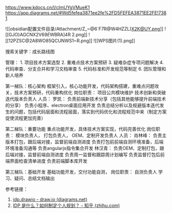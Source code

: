 https://www.kdocs.cn/l/clmUYgVMueK1
https://app.diagrams.net/#Wd5fefea3871ee2fe%2FD5FEFEA3871EE2FE!7381
 

![[obsidian配置文件目录/Attachment/Z_~@6`F7R@W4HZZL)X2K@UY.png]]
![[GJO}AGCNX2V$69E$WBRA]4R 2.png]]
![[12PZSC@2A8WO85QCUNWS1~R.png]]
![[WPS图片(1).png]]

搜索关键字：成长路线图

管理：
	1. 项目技术方案选型
	2. 重难点技术方案预研
	3. 疑难杂症专项问题解决
	4. 代码审查、分支合并和学习文档审查
	5. 代码标准和开发规范等制定
	6. 团队管理和新人培养
	

第一梯队：核心架构
	框架引入，核心功能开发，代码架构搭建，重难点问题攻关，技术方案预研，代码重构优化
	岗位职责：
		项目公共模块维护
		技术创新和突破
		迭代版本负责人
	人员： 
		罗凯：
			负责前端新技术分享（包括其他能够提升前端技术的分享）
			负责小程序、electron桌面应用开发
			负责总结分析以及规避版本迭代发生的问题，包括代码层面和流程层面，落实到代码优化和流程规范中来（制定方案促使流程更加完善）
			
第二梯队：重要功能
	重点功能开发，具体技术方案实现，代码完善优化
	岗位职责：
		模块负责人，
		打包负责人，
		OEM、定制开发负责人
	人员：
		肖林峰：
			负责主版本打包，跟后端对接，监督前端自测进度
			负责打包前前端自测环境准备，后端环境准备沟通等
			负责angularjs指令集合开发
		林汉青：
			负责OEM、定制打包，跟后端对接，监督前端自测进度
			负责周一监督和跟踪周计划编写
			负责监督打包后前端界面检查清单进度
			负责前端脚本库开发
			
第三梯队：基础开发
	基础功能开发，交付功能自测，
	岗位职责：
		自测负责人
		学习、疑问、总结文档输出
		

参考链接：
1. [idp.drawio - draw.io (diagrams.net)](https://app.diagrams.net/#Wd5fefea3871ee2fe%2FD5FEFEA3871EE2FE!7381)
2. [IDP 是什么？如何制定个人规划？ - 知乎 (zhihu.com)](https://zhuanlan.zhihu.com/p/133785524)
